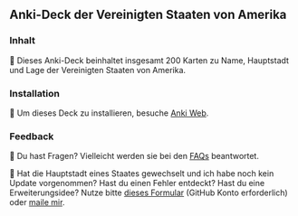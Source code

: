 ## Anki-Deck der Vereinigten Staaten von Amerika

### Inhalt

:page_with_curl: Dieses Anki-Deck beinhaltet insgesamt 200 Karten zu Name, Hauptstadt und Lage der Vereinigten Staaten von Amerika.

### Installation

:floppy_disk: Um dieses Deck zu installieren, besuche [Anki Web](https://ankiweb.net/shared/info/2029843469).

### Feedback

:thinking: Du hast Fragen? Vielleicht werden sie bei den [FAQs](https://github.com/loelschlaeger/ankidecks#faqs) beantwortet.

:loudspeaker: Hat die Hauptstadt eines Staates gewechselt und ich habe noch kein Update vorgenommen? Hast du einen Fehler entdeckt? Hast du eine Erweiterungsidee? Nutze bitte [dieses Formular](https://github.com/loelschlaeger/ankidecks/issues/new?assignees=&labels=Deck&template=deck.md) (GitHub Konto erforderlich) oder [maile mir](mailto:oelschlaeger.lennart@gmail.com?subject=Anki%20Decks). 